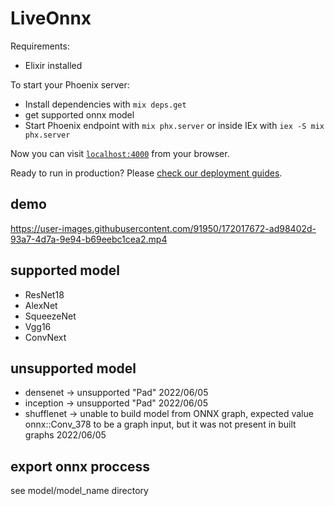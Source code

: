 # LiveOnnx

Requirements:

  * Elixir installed
 
To start your Phoenix server:

  * Install dependencies with `mix deps.get`
  * get supported onnx model
  * Start Phoenix endpoint with `mix phx.server` or inside IEx with `iex -S mix phx.server`

Now you can visit [`localhost:4000`](http://localhost:4000) from your browser.

Ready to run in production? Please [check our deployment guides](https://hexdocs.pm/phoenix/deployment.html).

## demo

https://user-images.githubusercontent.com/91950/172017672-ad98402d-93a7-4d7a-9e94-b69eebc1cea2.mp4

## supported model

* ResNet18
* AlexNet
* SqueezeNet
* Vgg16 
* ConvNext

## unsupported model

* densenet -> unsupported "Pad" 2022/06/05
* inception -> unsupported "Pad" 2022/06/05
* shufflenet -> unable to build model from ONNX graph, expected value onnx::Conv_378 to be a graph input, but it was not present in built graphs 2022/06/05

## export onnx proccess 
see model/model_name directory
